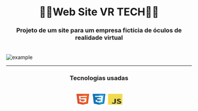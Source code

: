 <h1 align="center"> 👨‍💻Web Site VR TECH👨‍💻 </h1>
<h3 align="center">Projeto de um site para um empresa fictícia de óculos de realidade virtual</h3> 
</br>
<img align="center" alt="example" src="https://i.postimg.cc/0Q1N3sxK/Capturar.png"  />
<hr>
<h3 align="center" >Tecnologias usadas</h3>
<div align="center" style="display: inline_block"><br>
  <img align="center" alt="Gabriel-HTML" height="30" width="40" src="https://raw.githubusercontent.com/devicons/devicon/master/icons/html5/html5-original.svg">
  <img align="center" alt="Gabriel-CSS" height="30" width="40" src="https://raw.githubusercontent.com/devicons/devicon/master/icons/css3/css3-original.svg">
  <img align="center" alt="Gabriel-javascript" height="30" width="40" src="https://raw.githubusercontent.com/devicons/devicon/master/icons/javascript/javascript-original.svg">
</div>
